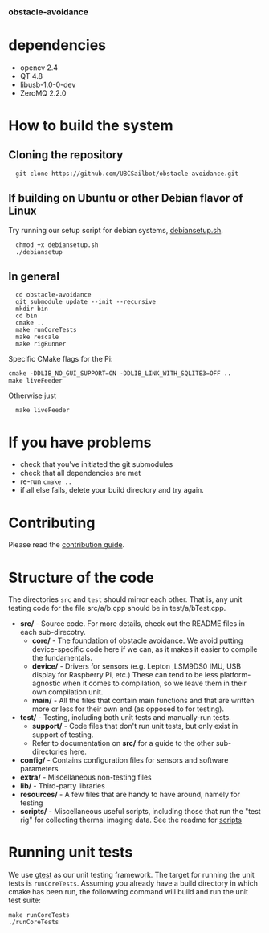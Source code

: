 ### obstacle-avoidance

# dependencies

- opencv 2.4
- QT 4.8
- libusb-1.0-0-dev
- ZeroMQ 2.2.0

# How to build the system

## Cloning the repository

```
  git clone https://github.com/UBCSailbot/obstacle-avoidance.git
```

## If building on Ubuntu or other Debian flavor of Linux

Try running our setup script for debian systems, [debiansetup.sh](debiansetup.sh).

```
  chmod +x debiansetup.sh
  ./debiansetup
```

## In general

```
  cd obstacle-avoidance
  git submodule update --init --recursive
  mkdir bin
  cd bin
  cmake ..
  make runCoreTests
  make rescale
  make rigRunner
```

Specific CMake flags for the Pi:

```
cmake -DDLIB_NO_GUI_SUPPORT=ON -DDLIB_LINK_WITH_SQLITE3=OFF ..
make liveFeeder
```  

Otherwise just

```
  make liveFeeder
```    

# If you have problems
 - check that you've initiated the git submodules
 - check that all dependencies are met
 - re-run `cmake ..`
 - if all else fails, delete your build directory and try again.

# Contributing
Please read the [contribution guide](CONTRIBUTING.md).


# Structure of the code
The directories `src` and `test` should mirror each other. That is, any unit testing code for
the file src/a/b.cpp should be in test/a/bTest.cpp.

-   **src/** - Source code. For more details, check out the README files in each sub-direcotry.
    -   **core/** - The foundation of obstacle avoidance. We avoid putting device-specific code
    here if we can, as it makes it easier to compile the fundamentals.
    -   **device/** - Drivers for sensors (e.g. Lepton ,LSM9DS0 IMU, USB display for Raspberry Pi, etc.)
    These can tend to be less platform-agnostic when it comes to compilation, so we leave them
    in their own compilation unit.
    -   **main/** - All the files that contain main functions and that are written more or less
     for their own end (as opposed to for testing).
-   **test/** - Testing, including both unit tests and manually-run tests.
    -   **support/** - Code files that don't run unit tests, but only exist in support of testing.
    -   Refer to documentation on **src/** for a guide to the other sub-directories here.
-   **config/** - Contains configuration files for sensors and software parameters
-   **extra/** - Miscellaneous non-testing files
-   **lib/** - Third-party libraries
-   **resources/** - A few files that are handy to have around, namely for testing
-   **scripts/** - Miscellaneous useful scripts, including those that run the "test rig" for collecting thermal imaging data.
      See the readme for [scripts](scripts/README.md)

# Running unit tests

We use [gtest](https://github.com/google/googletest) as our unit testing framework.
The target for running the unit tests is `runCoreTests`. Assuming you already have a
build directory in which cmake has been run, the followwing command will build and run
the unit test suite:

 ```
 make runCoreTests
 ./runCoreTests
 ```
